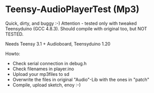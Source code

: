 Teensy-AudioPlayerTest (Mp3)
======================

Quick, dirty, and buggy :-)
Attention - tested only with tweaked Teensyduino (GCC 4.8.3).
Should compile with original too, but NOT TESTED.

Needs Teensy 3.1 + Audioboard, Teensyduino 1.20

Howto:
- Check serial connection in debug.h
- Check filenames in player.ino 
- Upload your mp3files to sd
- Overwrite the files in original "Audio"-Lib with the ones in "patch"
- Compile, upload sketch, enoy :-)

